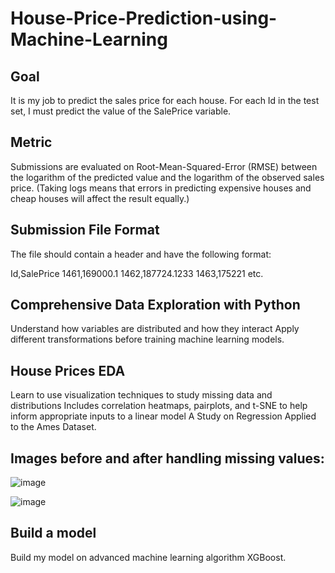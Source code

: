 # House-Price-Prediction-using-Machine-Learning

## Goal

It is my job to predict the sales price for each house. For each Id in the test set, I must predict the value of the SalePrice variable. 

## Metric

Submissions are evaluated on Root-Mean-Squared-Error (RMSE) between the logarithm of the predicted value and the logarithm of the observed sales price. (Taking logs means that errors in predicting expensive houses and cheap houses will affect the result equally.)

## Submission File Format

The file should contain a header and have the following format:

Id,SalePrice
1461,169000.1
1462,187724.1233
1463,175221
etc.
 

## Comprehensive Data Exploration with Python

Understand how variables are distributed and how they interact
Apply different transformations before training machine learning models.

## House Prices EDA

Learn to use visualization techniques to study missing data and distributions
Includes correlation heatmaps, pairplots, and t-SNE to help inform appropriate inputs to a linear model
A Study on Regression Applied to the Ames Dataset.

## Images before and after handling missing values:

![image](https://user-images.githubusercontent.com/88077075/165921932-deed26fb-8539-4b28-83a9-b39342ff091e.png)

![image](https://user-images.githubusercontent.com/88077075/165922480-fd385391-5832-4ca2-948d-98fab0a735c3.png)

 

## Build a  model

Build my model on advanced machine learning algorithm XGBoost.

